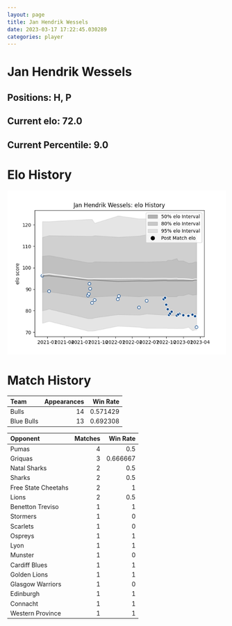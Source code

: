 ```yaml
---  
layout: page  
title: Jan Hendrik Wessels  
date: 2023-03-17 17:22:45.030289  
categories: player  
---
```

# Jan Hendrik Wessels

## Positions: H, P

## Current elo: 72.0

## Current Percentile: 9.0

# Elo History


![elo history](history_JanHendrikWessels.png)
# Match History


| Team       |   Appearances |   Win Rate |
|:-----------|--------------:|-----------:|
| Bulls      |            14 |   0.571429 |
| Blue Bulls |            13 |   0.692308 |

| Opponent            |   Matches |   Win Rate |
|:--------------------|----------:|-----------:|
| Pumas               |         4 |   0.5      |
| Griquas             |         3 |   0.666667 |
| Natal Sharks        |         2 |   0.5      |
| Sharks              |         2 |   0.5      |
| Free State Cheetahs |         2 |   1        |
| Lions               |         2 |   0.5      |
| Benetton Treviso    |         1 |   1        |
| Stormers            |         1 |   0        |
| Scarlets            |         1 |   0        |
| Ospreys             |         1 |   1        |
| Lyon                |         1 |   1        |
| Munster             |         1 |   0        |
| Cardiff Blues       |         1 |   1        |
| Golden Lions        |         1 |   1        |
| Glasgow Warriors    |         1 |   0        |
| Edinburgh           |         1 |   1        |
| Connacht            |         1 |   1        |
| Western Province    |         1 |   1        |